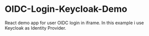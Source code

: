 # OIDC-Login-Keycloak-Demo
React demo app for user OIDC login in iframe. In this example i use Keycloak as Identity Provider.
